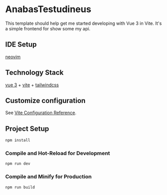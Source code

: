 # AnabasTestudineus

This template should help get me started developing with Vue 3 in Vite. It's a simple frontend for show some my api.

## IDE Setup

[neovim](https://neovim.io/)

## Technology Stack

[vue 3](https://vuejs.org/) + [vite](https://vitejs.dev/) + [tailwindcss](https://tailwindcss.com/)


## Customize configuration

See [Vite Configuration Reference](https://vitejs.dev/config/).

## Project Setup

```sh
npm install
```

### Compile and Hot-Reload for Development

```sh
npm run dev
```

### Compile and Minify for Production

```sh
npm run build
```
